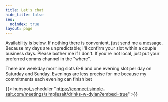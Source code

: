 ```yaml
---
title: Let's chat
hide_title: false
seo:
  noindex: true
layout: page
---
```

Availability is below. If nothing there is convenient, just send me [a message](/contact/). Because my days are unpredictable; I'll confirm your slot within a couple business days. Please bother me if I don't. If you're not local, just put your preferred comms channel in the "where".

There are weekday morning slots 6-9 and one evening slot per day on Saturday and Sunday. Evenings are less precise for me because my commitments each evening can finish bet

{{< hubspot_scheduler "https://connect.simple-salt.com/meetings/simplesalt/drinks-w-dylan?embed=true" >}}
